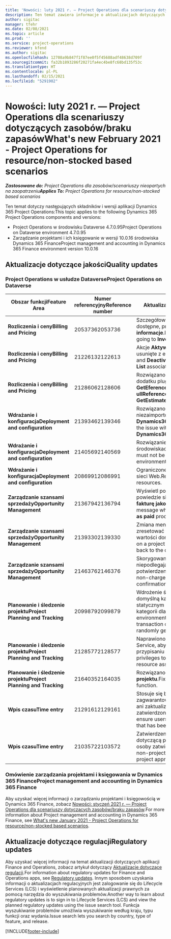```yaml
---
title: 'Nowości: luty 2021 r. — Project Operations dla scenariuszy dotyczących zasobów/braku zapasów'
description: Ten temat zawiera informacje o aktualizacjach dotyczących jakości dostępnych w wersji Project Operations ze luty 2021 r. w scenariuszach dotyczących zasobów/braku zapasów.
author: sigitac
manager: tfehr
ms.date: 02/08/2021
ms.topic: article
ms.prod: ''
ms.service: project-operations
ms.reviewer: kfend
ms.author: sigitac
ms.openlocfilehash: 12708a9b847f1f87ee0f5f45688adf48638d709f
ms.sourcegitcommit: fa32b1893286f20271fa4ec4be8fc68bd135f53c
ms.translationtype: HT
ms.contentlocale: pl-PL
ms.lasthandoff: 02/15/2021
ms.locfileid: "5291902"
---
```

# <a name="whats-new-february-2021---project-operations-for-resourcenon-stocked-based-scenarios"></a><span data-ttu-id="f66b2-103">Nowości: luty 2021 r. — Project Operations dla scenariuszy dotyczących zasobów/braku zapasów</span><span class="sxs-lookup"><span data-stu-id="f66b2-103">What's new February 2021 - Project Operations for resource/non-stocked based scenarios</span></span>

<span data-ttu-id="f66b2-104">_**Zastosowane do:** Project Operations dla zasobów/scenariuszy nieopartych na zaopatrzeniu_</span><span class="sxs-lookup"><span data-stu-id="f66b2-104">_**Applies To:** Project Operations for resource/non-stocked based scenarios_</span></span>

<span data-ttu-id="f66b2-105">Ten temat dotyczy następujących składników i wersji aplikacji Dynamics 365 Project Operations:</span><span class="sxs-lookup"><span data-stu-id="f66b2-105">This topic applies to the following Dynamics 365 Project Operations components and versions:</span></span>

- <span data-ttu-id="f66b2-106">Project Operations w środowisku Dataverse 4.7.0.95</span><span class="sxs-lookup"><span data-stu-id="f66b2-106">Project Operations on Dataverse environment 4.7.0.95</span></span>
- <span data-ttu-id="f66b2-107">Zarządzanie projektami i ich księgowanie w wersji 10.0.16 środowiska Dynamics 365 Finance</span><span class="sxs-lookup"><span data-stu-id="f66b2-107">Project management and accounting in Dynamics 365 Finance environment version 10.0.16</span></span> 

## <a name="quality-updates"></a><span data-ttu-id="f66b2-108">Aktualizacje dotyczące jakości</span><span class="sxs-lookup"><span data-stu-id="f66b2-108">Quality updates</span></span>

### <a name="project-operations-on-dataverse"></a><span data-ttu-id="f66b2-109">Project Operations w usłudze Dataverse</span><span class="sxs-lookup"><span data-stu-id="f66b2-109">Project Operations on Dataverse</span></span>

| <span data-ttu-id="f66b2-110">**Obszar funkcji**</span><span class="sxs-lookup"><span data-stu-id="f66b2-110">**Feature Area**</span></span> | <span data-ttu-id="f66b2-111">**Numer referencyjny**</span><span class="sxs-lookup"><span data-stu-id="f66b2-111">**Reference number**</span></span> | <span data-ttu-id="f66b2-112">**Aktualizacja dotycząca jakości**</span><span class="sxs-lookup"><span data-stu-id="f66b2-112">**Quality update**</span></span> |
| --- | --- | --- |
| <span data-ttu-id="f66b2-113">**Rozliczenia i ceny**</span><span class="sxs-lookup"><span data-stu-id="f66b2-113">**Billing and Pricing**</span></span> | <span data-ttu-id="f66b2-114">2053736</span><span class="sxs-lookup"><span data-stu-id="f66b2-114">2053736</span></span> | <span data-ttu-id="f66b2-115">Szczegółowe informacje o wierszu faktury są teraz dostępne, przechodząc do **Faktura** > **Pokrewne informacje**.</span><span class="sxs-lookup"><span data-stu-id="f66b2-115">Invoice line details are now accessible by going to **Invoice** > **Related information**.</span></span> |
| <span data-ttu-id="f66b2-116">**Rozliczenia i ceny**</span><span class="sxs-lookup"><span data-stu-id="f66b2-116">**Billing and Pricing**</span></span> | <span data-ttu-id="f66b2-117">2122613</span><span class="sxs-lookup"><span data-stu-id="f66b2-117">2122613</span></span> | <span data-ttu-id="f66b2-118">Akcje **Aktywowanie** i **Dezaktywowanie** zostały usunięte z encji skojarzenia **Cennik**.</span><span class="sxs-lookup"><span data-stu-id="f66b2-118">The **Activate** and **Deactivate** actions were removed from the **Price List** association entities.</span></span> |
| <span data-ttu-id="f66b2-119">**Rozliczenia i ceny**</span><span class="sxs-lookup"><span data-stu-id="f66b2-119">**Billing and Pricing**</span></span> | <span data-ttu-id="f66b2-120">2128606</span><span class="sxs-lookup"><span data-stu-id="f66b2-120">2128606</span></span> | <span data-ttu-id="f66b2-121">Rozwiązano problem **ullReferenceException** w dodatku plug-in **GetEferenceatesForProject**.</span><span class="sxs-lookup"><span data-stu-id="f66b2-121">Resolved the issue with **ullReferenceException** in the **GetEstimatesForProject** plug-in.</span></span> |
| <span data-ttu-id="f66b2-122">**Wdrażanie i konfiguracja**</span><span class="sxs-lookup"><span data-stu-id="f66b2-122">**Deployment and configuration**</span></span> | <span data-ttu-id="f66b2-123">2139346</span><span class="sxs-lookup"><span data-stu-id="f66b2-123">2139346</span></span> | <span data-ttu-id="f66b2-124">Rozwiązano problem z importowaniem niezaimportowanego rozwiązania **Dynamics365ProjectOperationsDualWrite**.</span><span class="sxs-lookup"><span data-stu-id="f66b2-124">Resolved the issue with importing unmanaged **Dynamics365ProjectOperationsDualWrite** solution.</span></span> |
| <span data-ttu-id="f66b2-125">**Wdrażanie i konfiguracja**</span><span class="sxs-lookup"><span data-stu-id="f66b2-125">**Deployment and configuration**</span></span> | <span data-ttu-id="f66b2-126">2140569</span><span class="sxs-lookup"><span data-stu-id="f66b2-126">2140569</span></span> | <span data-ttu-id="f66b2-127">Rozwiązanie projektu nie może być zainstalowane w środowiskach Dataverse Teams.</span><span class="sxs-lookup"><span data-stu-id="f66b2-127">Project solution must not be installed in the Dataverse Teams environments.</span></span> |
| <span data-ttu-id="f66b2-128">**Wdrażanie i konfiguracja**</span><span class="sxs-lookup"><span data-stu-id="f66b2-128">**Deployment and configuration**</span></span> | <span data-ttu-id="f66b2-129">2086991</span><span class="sxs-lookup"><span data-stu-id="f66b2-129">2086991</span></span> | <span data-ttu-id="f66b2-130">Ograniczone dostosowywanie lokalizacji zasobów sieci Web.</span><span class="sxs-lookup"><span data-stu-id="f66b2-130">Restricted customizing localization of web resources.</span></span> |
| <span data-ttu-id="f66b2-131">**Zarządzanie szansami sprzedaży**</span><span class="sxs-lookup"><span data-stu-id="f66b2-131">**Opportunity Management**</span></span> | <span data-ttu-id="f66b2-132">2136794</span><span class="sxs-lookup"><span data-stu-id="f66b2-132">2136794</span></span> | <span data-ttu-id="f66b2-133">Wyświetl poprawny komunikat o błędzie, gdy nie powiedzie się proces **Potwierdź fakturę** lub **Oznacz fakturę jako zapłaconą**.</span><span class="sxs-lookup"><span data-stu-id="f66b2-133">Display the correct error message when the **Confirm invoice** or **Mark invoice as paid** processes fail.</span></span> |
| <span data-ttu-id="f66b2-134">**Zarządzanie szansami sprzedaży**</span><span class="sxs-lookup"><span data-stu-id="f66b2-134">**Opportunity Management**</span></span> | <span data-ttu-id="f66b2-135">2139330</span><span class="sxs-lookup"><span data-stu-id="f66b2-135">2139330</span></span> | <span data-ttu-id="f66b2-136">Zmiana menedżera projektu w projekcie nie może zresetować firmy, która jest właścicielem, do wartości domyślnej.</span><span class="sxs-lookup"><span data-stu-id="f66b2-136">Changing the Project manager on a project must not reset the owning company back to the default value.</span></span> |
| <span data-ttu-id="f66b2-137">**Zarządzanie szansami sprzedaży**</span><span class="sxs-lookup"><span data-stu-id="f66b2-137">**Opportunity Management**</span></span> | <span data-ttu-id="f66b2-138">2146376</span><span class="sxs-lookup"><span data-stu-id="f66b2-138">2146376</span></span> | <span data-ttu-id="f66b2-139">Skorygowana kwota podatku w kwocie niepodlegającej obciążeniu jest tworzona z potwierdzenia faktury.</span><span class="sxs-lookup"><span data-stu-id="f66b2-139">Corrected tax amount in a non-chargeable actual is created from invoice confirmation.</span></span> |
| <span data-ttu-id="f66b2-140">**Planowanie i śledzenie projektu**</span><span class="sxs-lookup"><span data-stu-id="f66b2-140">**Project Planning and Tracking**</span></span> | <span data-ttu-id="f66b2-141">2099879</span><span class="sxs-lookup"><span data-stu-id="f66b2-141">2099879</span></span> | <span data-ttu-id="f66b2-142">Wdrożenie środowiska Dataverse musi utworzyć domyślną kategorię transakcji z identyfikatorem statycznym i nie może losowo wygenerować jednej kategorii dla każdego środowiska.</span><span class="sxs-lookup"><span data-stu-id="f66b2-142">The Dataverse environment deployment must create a default transaction category with a static ID and not randomly generate one per environment.</span></span> |
| <span data-ttu-id="f66b2-143">**Planowanie i śledzenie projektu**</span><span class="sxs-lookup"><span data-stu-id="f66b2-143">**Project Planning and Tracking**</span></span> | <span data-ttu-id="f66b2-144">2128577</span><span class="sxs-lookup"><span data-stu-id="f66b2-144">2128577</span></span> | <span data-ttu-id="f66b2-145">Naprawiono uprawnienia użytkownika usługi Project Service, aby zaktualizować kategorię transakcji w przypisaniu zasobu.</span><span class="sxs-lookup"><span data-stu-id="f66b2-145">Fixed the Project service user privileges to update the transaction category on a resource assignment.</span></span> |
| <span data-ttu-id="f66b2-146">**Planowanie i śledzenie projektu**</span><span class="sxs-lookup"><span data-stu-id="f66b2-146">**Project Planning and Tracking**</span></span> | <span data-ttu-id="f66b2-147">2164035</span><span class="sxs-lookup"><span data-stu-id="f66b2-147">2164035</span></span> | <span data-ttu-id="f66b2-148">Rozwiązano problemy z funkcją **Kopiowanie projektu**.</span><span class="sxs-lookup"><span data-stu-id="f66b2-148">Fixed issues with the **Copy Project** function.</span></span> |
| <span data-ttu-id="f66b2-149">**Wpis czasu**</span><span class="sxs-lookup"><span data-stu-id="f66b2-149">**Time entry**</span></span> | <span data-ttu-id="f66b2-150">2129161</span><span class="sxs-lookup"><span data-stu-id="f66b2-150">2129161</span></span> | <span data-ttu-id="f66b2-151">Stosuje się bardziej ścisłe ograniczenia, aby zagwarantować, że użytkownicy nie mogą zmienić ani zaktualizować wpisu czasu przesłanego lub zatwierdzonego.</span><span class="sxs-lookup"><span data-stu-id="f66b2-151">Tighter restrictions are applied to ensure users can't change and update a time entry that has been submitted or approved.</span></span> |
| <span data-ttu-id="f66b2-152">**Wpis czasu**</span><span class="sxs-lookup"><span data-stu-id="f66b2-152">**Time entry**</span></span> | <span data-ttu-id="f66b2-153">2103572</span><span class="sxs-lookup"><span data-stu-id="f66b2-153">2103572</span></span> | <span data-ttu-id="f66b2-154">Zatwierdzenie przez czas wpisów czasu, które nie dotyczącą projektu, nie może być szukane przez rolę osoby zatwierdzającej projekt.</span><span class="sxs-lookup"><span data-stu-id="f66b2-154">Time approval for non-project time entries must not be looking for project approver role.</span></span> |

### <a name="project-management-and-accounting-in-dynamics-365-finance"></a><span data-ttu-id="f66b2-155">Omówienie zarządzania projektami i księgowania w Dynamics 365 Finance</span><span class="sxs-lookup"><span data-stu-id="f66b2-155">Project management and accounting in Dynamics 365 Finance</span></span> 

<span data-ttu-id="f66b2-156">Aby uzyskać więcej informacji o zarządzaniu projektami i księgowością w Dynamics 365 Finance, zobacz [Nowości: styczeń 2021 r. — Project Operations dla scenariuszy dotyczących zasobów/braku zapasów](whats-new-jan-2021-resource-based.md).</span><span class="sxs-lookup"><span data-stu-id="f66b2-156">For more information about Project management and accounting in Dynamics 365 Finance, see [What's new January 2021 - Project Operations for resource/non-stocked based scenarios](whats-new-jan-2021-resource-based.md).</span></span>


## <a name="regulatory-updates"></a><span data-ttu-id="f66b2-157">Aktualizacje dotyczące regulacji</span><span class="sxs-lookup"><span data-stu-id="f66b2-157">Regulatory updates</span></span>

<span data-ttu-id="f66b2-158">Aby uzyskać więcej informacji na temat aktualizacji dotyczących aplikacji Finance and Operations, zobacz artykuł dotyczący [Aktualizacje dotyczące regulacji](https://docs.microsoft.com/dynamics365/finance/localizations/regulatory-updates).</span><span class="sxs-lookup"><span data-stu-id="f66b2-158">For information about regulatory updates for Finance and Operations apps, see [Regulatory updates](https://docs.microsoft.com/dynamics365/finance/localizations/regulatory-updates).</span></span> <span data-ttu-id="f66b2-159">Innym sposobem uzyskania informacji o aktualizacjach regulacyjnych jest zalogowanie się do Lifecycle Services (LCS) i wyświetlenie planowanych aktualizacji prawnych za pomocą narzędzia do wyszukiwania problemów.</span><span class="sxs-lookup"><span data-stu-id="f66b2-159">Another way to learn about regulatory updates is to sign in to Lifecycle Services (LCS) and view the planned regulatory updates using the issue search tool.</span></span> <span data-ttu-id="f66b2-160">Funkcja wyszukiwanie problemów umożliwia wyszukiwanie według kraju, typu funkcji oraz wydania.</span><span class="sxs-lookup"><span data-stu-id="f66b2-160">Issue search lets you search by country, type of feature, and release.</span></span>


[!INCLUDE[footer-include](../includes/footer-banner.md)]
